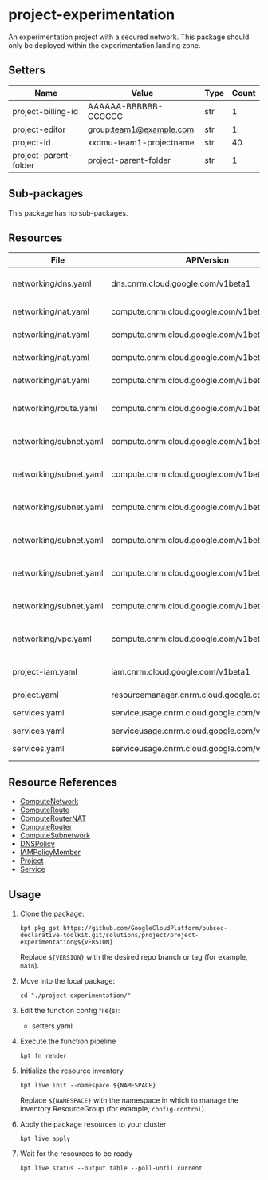 <!-- BEGINNING OF PRE-COMMIT-BLUEPRINT DOCS HOOK:TITLE -->
# project-experimentation

<!-- END OF PRE-COMMIT-BLUEPRINT DOCS HOOK:TITLE -->
<!-- BEGINNING OF PRE-COMMIT-BLUEPRINT DOCS HOOK:BODY -->
An experimentation project with a secured network.
This package should only be deployed within the experimentation landing zone.

## Setters

|         Name          |          Value          | Type | Count |
|-----------------------|-------------------------|------|-------|
| project-billing-id    | AAAAAA-BBBBBB-CCCCCC    | str  |     1 |
| project-editor        | group:team1@example.com | str  |     1 |
| project-id            | xxdmu-team1-projectname | str  |    40 |
| project-parent-folder | project-parent-folder   | str  |     1 |

## Sub-packages

This package has no sub-packages.

## Resources

|          File          |                  APIVersion                   |       Kind        |               Name                | Namespace  |
|------------------------|-----------------------------------------------|-------------------|-----------------------------------|------------|
| networking/dns.yaml    | dns.cnrm.cloud.google.com/v1beta1             | DNSPolicy         | project-id-logging-dnspolicy      | networking |
| networking/nat.yaml    | compute.cnrm.cloud.google.com/v1beta1         | ComputeRouterNAT  | project-id-nane1-nat              | networking |
| networking/nat.yaml    | compute.cnrm.cloud.google.com/v1beta1         | ComputeRouter     | project-id-nane1-router           | networking |
| networking/nat.yaml    | compute.cnrm.cloud.google.com/v1beta1         | ComputeRouterNAT  | project-id-nane2-nat              | networking |
| networking/nat.yaml    | compute.cnrm.cloud.google.com/v1beta1         | ComputeRouter     | project-id-nane2-router           | networking |
| networking/route.yaml  | compute.cnrm.cloud.google.com/v1beta1         | ComputeRoute      | project-id-internet-egress-route  | networking |
| networking/subnet.yaml | compute.cnrm.cloud.google.com/v1beta1         | ComputeSubnetwork | project-id-nane1-vpc1-paz-snet    | networking |
| networking/subnet.yaml | compute.cnrm.cloud.google.com/v1beta1         | ComputeSubnetwork | project-id-nane1-vpc1-apprz-snet  | networking |
| networking/subnet.yaml | compute.cnrm.cloud.google.com/v1beta1         | ComputeSubnetwork | project-id-nane1-vpc1-datarz-snet | networking |
| networking/subnet.yaml | compute.cnrm.cloud.google.com/v1beta1         | ComputeSubnetwork | project-id-nane2-vpc1-paz-snet    | networking |
| networking/subnet.yaml | compute.cnrm.cloud.google.com/v1beta1         | ComputeSubnetwork | project-id-nane2-vpc1-apprz-snet  | networking |
| networking/subnet.yaml | compute.cnrm.cloud.google.com/v1beta1         | ComputeSubnetwork | project-id-nane2-vpc1-datarz-snet | networking |
| networking/vpc.yaml    | compute.cnrm.cloud.google.com/v1beta1         | ComputeNetwork    | project-id-global-vpc1-vpc        | networking |
| project-iam.yaml       | iam.cnrm.cloud.google.com/v1beta1             | IAMPolicyMember   | project-id-editor-permissions     | projects   |
| project.yaml           | resourcemanager.cnrm.cloud.google.com/v1beta1 | Project           | project-id                        | projects   |
| services.yaml          | serviceusage.cnrm.cloud.google.com/v1beta1    | Service           | project-id-compute                | projects   |
| services.yaml          | serviceusage.cnrm.cloud.google.com/v1beta1    | Service           | project-id-dns                    | projects   |
| services.yaml          | serviceusage.cnrm.cloud.google.com/v1beta1    | Service           | project-id-servicedirectory       | projects   |

## Resource References

- [ComputeNetwork](https://cloud.google.com/config-connector/docs/reference/resource-docs/compute/computenetwork)
- [ComputeRoute](https://cloud.google.com/config-connector/docs/reference/resource-docs/compute/computeroute)
- [ComputeRouterNAT](https://cloud.google.com/config-connector/docs/reference/resource-docs/compute/computerouternat)
- [ComputeRouter](https://cloud.google.com/config-connector/docs/reference/resource-docs/compute/computerouter)
- [ComputeSubnetwork](https://cloud.google.com/config-connector/docs/reference/resource-docs/compute/computesubnetwork)
- [DNSPolicy](https://cloud.google.com/config-connector/docs/reference/resource-docs/dns/dnspolicy)
- [IAMPolicyMember](https://cloud.google.com/config-connector/docs/reference/resource-docs/iam/iampolicymember)
- [Project](https://cloud.google.com/config-connector/docs/reference/resource-docs/resourcemanager/project)
- [Service](https://cloud.google.com/config-connector/docs/reference/resource-docs/serviceusage/service)

## Usage

1. Clone the package:

    ```shell
    kpt pkg get https://github.com/GoogleCloudPlatform/pubsec-declarative-toolkit.git/solutions/project/project-experimentation@${VERSION}
    ```

    Replace `${VERSION}` with the desired repo branch or tag
    (for example, `main`).

1. Move into the local package:

    ```shell
    cd "./project-experimentation/"
    ```

1. Edit the function config file(s):
    - setters.yaml

1. Execute the function pipeline

    ```shell
    kpt fn render
    ```

1. Initialize the resource inventory

    ```shell
    kpt live init --namespace ${NAMESPACE}
    ```

    Replace `${NAMESPACE}` with the namespace in which to manage
    the inventory ResourceGroup (for example, `config-control`).

1. Apply the package resources to your cluster

    ```shell
    kpt live apply
    ```

1. Wait for the resources to be ready

    ```shell
    kpt live status --output table --poll-until current
    ```

<!-- END OF PRE-COMMIT-BLUEPRINT DOCS HOOK:BODY -->
